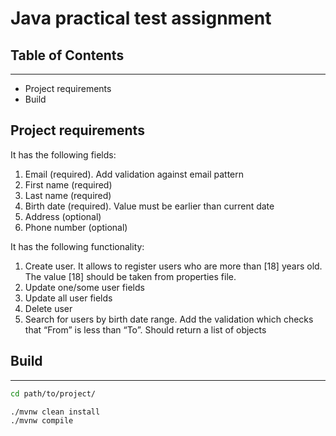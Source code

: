 # Java practical test assignment
## Table of Contents

---
- Project requirements
- Build

## Project requirements
It has the following fields:
<ol>
  <li> Email (required). Add validation against email pattern </li>
  <li> First name (required) </li>
  <li> Last name (required) </li>
  <li> Birth date (required). Value must be earlier than current date </li>
  <li> Address (optional) </li>
  <li> Phone number (optional) </li>
</ol>
It has the following functionality:
<ol> 
  <li> Create user. It allows to register users who are more than [18] years old. The value [18] should be taken from properties file. </li>
  <li> Update one/some user fields </li>
  <li> Update all user fields </li>
  <li> Delete user </li>
  <li> Search for users by birth date range. Add the validation which checks that “From” is less than “To”.  Should return a list of objects </li>
</ol>

## Build

---
```bash
cd path/to/project/

./mvnw clean install
./mvnw compile
```
